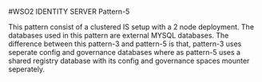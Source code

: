 #WSO2 IDENTITY SERVER Pattern-5


This pattern consist of a clustered IS setup with a 2 node deployment. The databases used in this pattern are external MYSQL databases. 
The difference between this pattern-3 and pattern-5 is that, pattern-3 uses seperate config and governance databases where as pattern-5 uses a shared registry database with its config and governance spaces mounter seperately.


